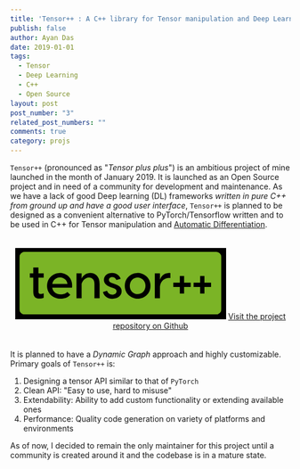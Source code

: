 ```yaml
---
title: 'Tensor++ : A C++ library for Tensor manipulation and Deep Learning'
publish: false
author: Ayan Das
date: 2019-01-01
tags:
  - Tensor
  - Deep Learning
  - C++
  - Open Source
layout: post
post_number: "3"
related_post_numbers: ""
comments: true
category: projs
---
```


`Tensor++` (pronounced as "*Tensor plus plus*") is an ambitious project of mine launched in the month of January 2019. It is launched as an Open Source project and in need of a community for development and maintenance. As we have a lack of good Deep learning (DL) frameworks *written in pure C++ from ground up and have a good user interface*, `Tensor++` is planned to be designed as a convenient alternative to PyTorch/Tensorflow written and to be used in C++ for Tensor manipulation and [Automatic Differentiation](https://en.wikipedia.org/wiki/Automatic_differentiation).

<p align="center" style="padding-top: 20px; padding-bottom: 20px;">
    <img src="/public/posts_res/proj-tensorpp/logo.png">
    <a href="https://github.com/dasayan05/tensorpp"> Visit the project repository on Github </a>
</p>

It is planned to have a *Dynamic Graph* approach and highly customizable. Primary goals of `Tensor++` is:
1. Designing a tensor API similar to that of `PyTorch`
2. Clean API: "Easy to use, hard to misuse"
3. Extendability: Ability to add custom functionality or extending available ones
4. Performance: Quality code generation on variety of platforms and environments

As of now, I decided to remain the only maintainer for this project until a community is created around it and the codebase is in a mature state.